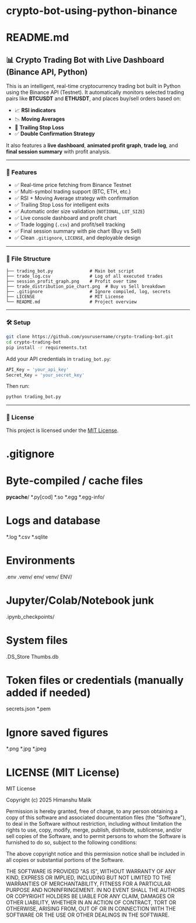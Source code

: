 # crypto-bot-using-python-binance

# README.md

## 📊 Crypto Trading Bot with Live Dashboard (Binance API, Python)

This is an intelligent, real-time cryptocurrency trading bot built in Python using the Binance API (Testnet). It automatically monitors selected trading pairs like **BTCUSDT** and **ETHUSDT**, and places buy/sell orders based on:

- 📈 **RSI indicators**
- 📉 **Moving Averages**
- 🔁 **Trailing Stop Loss**
- ✅ **Double Confirmation Strategy**

It also features a **live dashboard**, **animated profit graph**, **trade log**, and **final session summary** with profit analysis.

---

### 🔧 Features

- ✅ Real-time price fetching from Binance Testnet
- ✅ Multi-symbol trading support (BTC, ETH, etc.)
- ✅ RSI + Moving Average strategy with confirmation
- ✅ Trailing Stop Loss for intelligent exits
- ✅ Automatic order size validation (`NOTIONAL`, `LOT_SIZE`)
- ✅ Live console dashboard and profit chart
- ✅ Trade logging (`.csv`) and profit/sell tracking
- ✅ Final session summary with pie chart (Buy vs Sell)
- ✅ Clean `.gitignore`, `LICENSE`, and deployable design

---

### 📁 File Structure

```
├── trading_bot.py              # Main bot script
├── trade_log.csv               # Log of all executed trades
├── session_profit_graph.png    # Profit over time
├── trade_distribution_pie_chart.png  # Buy vs Sell breakdown
├── .gitignore                  # Ignore compiled, log, secrets
├── LICENSE                     # MIT License
└── README.md                   # Project overview
```

---

### 🛠 Setup

```bash
git clone https://github.com/yourusername/crypto-trading-bot.git
cd crypto-trading-bot
pip install -r requirements.txt
```

Add your API credentials in `trading_bot.py`:
```python
API_Key = 'your_api_key'
Secret_Key = 'your_secret_key'
```

Then run:
```bash
python trading_bot.py
```

---

### 📄 License

This project is licensed under the [MIT License](LICENSE).


# .gitignore

# Byte-compiled / cache files
__pycache__/
*.py[cod]
*.so
*.egg
*.egg-info/

# Logs and database
*.log
*.csv
*.sqlite

# Environments
.env
.venv/
env/
venv/
ENV/

# Jupyter/Colab/Notebook junk
.ipynb_checkpoints/

# System files
.DS_Store
Thumbs.db

# Token files or credentials (manually added if needed)
secrets.json
*.pem

# Ignore saved figures
*.png
*.jpg
*.jpeg


# LICENSE (MIT License)

MIT License

Copyright (c) 2025 Himanshu Malik

Permission is hereby granted, free of charge, to any person obtaining a copy
of this software and associated documentation files (the "Software"), to deal
in the Software without restriction, including without limitation the rights
to use, copy, modify, merge, publish, distribute, sublicense, and/or sell
copies of the Software, and to permit persons to whom the Software is
furnished to do so, subject to the following conditions:

The above copyright notice and this permission notice shall be included in all
copies or substantial portions of the Software.

THE SOFTWARE IS PROVIDED "AS IS", WITHOUT WARRANTY OF ANY KIND, EXPRESS OR
IMPLIED, INCLUDING BUT NOT LIMITED TO THE WARRANTIES OF MERCHANTABILITY,
FITNESS FOR A PARTICULAR PURPOSE AND NONINFRINGEMENT. IN NO EVENT SHALL THE
AUTHORS OR COPYRIGHT HOLDERS BE LIABLE FOR ANY CLAIM, DAMAGES OR OTHER
LIABILITY, WHETHER IN AN ACTION OF CONTRACT, TORT OR OTHERWISE, ARISING FROM,
OUT OF OR IN CONNECTION WITH THE SOFTWARE OR THE USE OR OTHER DEALINGS IN THE
SOFTWARE.
